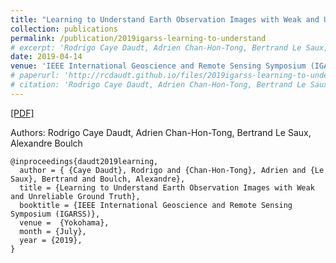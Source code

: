 ```yaml
---
title: "Learning to Understand Earth Observation Images with Weak and Unreliable Ground Truth"
collection: publications
permalink: /publication/2019igarss-learning-to-understand
# excerpt: 'Rodrigo Caye Daudt, Adrien Chan-Hon-Tong, Bertrand Le Saux, Alexandre Boulch.'
date: 2019-04-14
venue: 'IEEE International Geoscience and Remote Sensing Symposium (IGARSS)'
# paperurl: 'http://rcdaudt.github.io/files/2019igarss-learning-to-understand.pdf'
# citation: 'Rodrigo Caye Daudt, Adrien Chan-Hon-Tong, Bertrand Le Saux, Alexandre Boulch'
---
```


[[PDF]](http://rcdaudt.github.io/files/2019igarss-learning-to-understand.pdf)


Authors: Rodrigo Caye Daudt, Adrien Chan-Hon-Tong, Bertrand Le Saux, Alexandre Boulch

```
@inproceedings{daudt2019learning,
  author = { {Caye Daudt}, Rodrigo and {Chan-Hon-Tong}, Adrien and {Le Saux}, Bertrand and Boulch, Alexandre},
  title = {Learning to Understand Earth Observation Images with Weak and Unreliable Ground Truth},
  booktitle = {IEEE International Geoscience and Remote Sensing Symposium (IGARSS)},
  venue =  {Yokohama},
  month = {July},
  year = {2019},
}
```